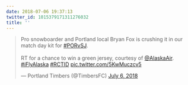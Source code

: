 ```yaml
---
date: 2018-07-06 19:37:13
twitter_id: 1015379171311276032
title: ''
---
```


<blockquote class="twitter-tweet"><p lang="en" dir="ltr">Pro snowboarder and Portland local Bryan Fox is crushing it in our match day kit for <a href="https://twitter.com/hashtag/PORvSJ?src=hash&amp;ref_src=twsrc%5Etfw">#PORvSJ</a>.<br><br>RT for a chance to win a green jersey, courtesy of <a href="https://twitter.com/AlaskaAir?ref_src=twsrc%5Etfw">@AlaskaAir</a>. <a href="https://twitter.com/hashtag/iFlyAlaska?src=hash&amp;ref_src=twsrc%5Etfw">#iFlyAlaska</a> <a href="https://twitter.com/hashtag/RCTID?src=hash&amp;ref_src=twsrc%5Etfw">#RCTID</a> <a href="https://t.co/5KwMuczcv5">pic.twitter.com/5KwMuczcv5</a></p>&mdash; Portland Timbers (@TimbersFC) <a href="https://twitter.com/TimbersFC/status/1015363336408424449?ref_src=twsrc%5Etfw">July 6, 2018</a></blockquote>
<script async src="https://platform.twitter.com/widgets.js" charset="utf-8"></script>
